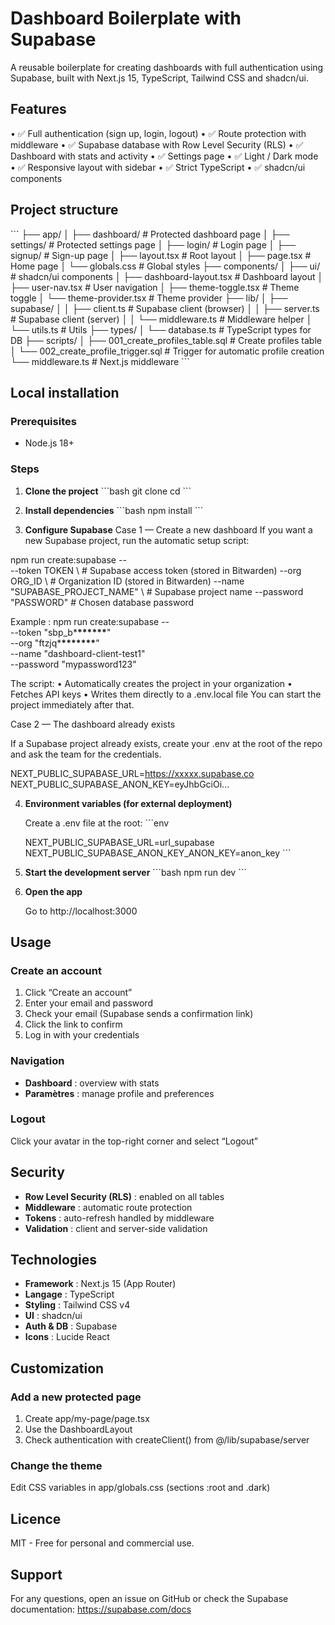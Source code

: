 # Dashboard Boilerplate with Supabase

A reusable boilerplate for creating dashboards with full authentication using Supabase, built with Next.js 15, TypeScript, Tailwind CSS and shadcn/ui.

## Features

• ✅ Full authentication (sign up, login, logout)
• ✅ Route protection with middleware
• ✅ Supabase database with Row Level Security (RLS)
• ✅ Dashboard with stats and activity
• ✅ Settings page
• ✅ Light / Dark mode
• ✅ Responsive layout with sidebar
• ✅ Strict TypeScript
• ✅ shadcn/ui components

## Project structure

\`\`\`
├── app/
│ ├── dashboard/ # Protected dashboard page
│ ├── settings/ # Protected settings page
│ ├── login/ # Login page
│ ├── signup/ # Sign-up page
│ ├── layout.tsx # Root layout
│ ├── page.tsx # Home page
│ └── globals.css # Global styles
├── components/
│ ├── ui/ # shadcn/ui components
│ ├── dashboard-layout.tsx # Dashboard layout
│ ├── user-nav.tsx # User navigation
│ ├── theme-toggle.tsx # Theme toggle
│ └── theme-provider.tsx # Theme provider
├── lib/
│ ├── supabase/
│ │ ├── client.ts # Supabase client (browser)
│ │ ├── server.ts # Supabase client (server)
│ │ └── middleware.ts # Middleware helper
│ └── utils.ts # Utils
├── types/
│ └── database.ts # TypeScript types for DB
├── scripts/
│ ├── 001_create_profiles_table.sql # Create profiles table
│ └── 002_create_profile_trigger.sql # Trigger for automatic profile creation
└── middleware.ts # Next.js middleware
\`\`\`

## Local installation

### Prerequisites

- Node.js 18+

### Steps

1.  **Clone the project**
    \`\`\`bash
    git clone <votre-repo>
    cd <nom-du-projet>
    \`\`\`

2.  **Install dependencies**
    \`\`\`bash
    npm install
    \`\`\`

3.  **Configure Supabase**
    Case 1 — Create a new dashboard
    If you want a new Supabase project, run the automatic setup script:

npm run create:supabase -- \
 --token TOKEN \ # Supabase access token (stored in Bitwarden)
--org ORG_ID \ # Organization ID (stored in Bitwarden)
--name "SUPABASE_PROJECT_NAME" \ # Supabase project name
--password "PASSWORD" # Chosen database password

Example :
npm run create:supabase -- \
 --token "sbp_b\***\*\*\*\*\*\***" \
 --org "ftzjq\***\*\*\*\*\*\*\***" \
 --name "dashboard-client-test1" \
 --password "mypassword123"

The script:
• Automatically creates the project in your organization
• Fetches API keys
• Writes them directly to a .env.local file
You can start the project immediately after that.

Case 2 — The dashboard already exists

If a Supabase project already exists, create your .env at the root of the repo and ask the team for the credentials.

NEXT_PUBLIC_SUPABASE_URL=https://xxxxx.supabase.co
NEXT_PUBLIC_SUPABASE_ANON_KEY=eyJhbGciOi...

4.  **Environment variables (for external deployment)**

    Create a .env file at the root:
    \`\`\`env

    NEXT_PUBLIC_SUPABASE_URL=url_supabase
    NEXT_PUBLIC_SUPABASE_ANON_KEY_ANON_KEY=anon_key
    \`\`\`

5.  **Start the development server**
    \`\`\`bash
    npm run dev
    \`\`\`

6.  **Open the app**

    Go to http://localhost:3000

## Usage

### Create an account

1. Click “Create an account”
2. Enter your email and password
3. Check your email (Supabase sends a confirmation link)
4. Click the link to confirm
5. Log in with your credentials

### Navigation

- **Dashboard** : overview with stats
- **Paramètres** : manage profile and preferences

### Logout

Click your avatar in the top-right corner and select “Logout”

## Security

- **Row Level Security (RLS)** : enabled on all tables
- **Middleware** : automatic route protection
- **Tokens** : auto-refresh handled by middleware
- **Validation** : client and server-side validation

## Technologies

- **Framework** : Next.js 15 (App Router)
- **Langage** : TypeScript
- **Styling** : Tailwind CSS v4
- **UI** : shadcn/ui
- **Auth & DB** : Supabase
- **Icons** : Lucide React

## Customization

### Add a new protected page

1. Create app/my-page/page.tsx
2. Use the DashboardLayout
3. Check authentication with createClient() from @/lib/supabase/server

### Change the theme

Edit CSS variables in app/globals.css (sections :root and .dark)

## Licence

MIT - Free for personal and commercial use.

## Support

For any questions, open an issue on GitHub or check the Supabase documentation: https://supabase.com/docs
